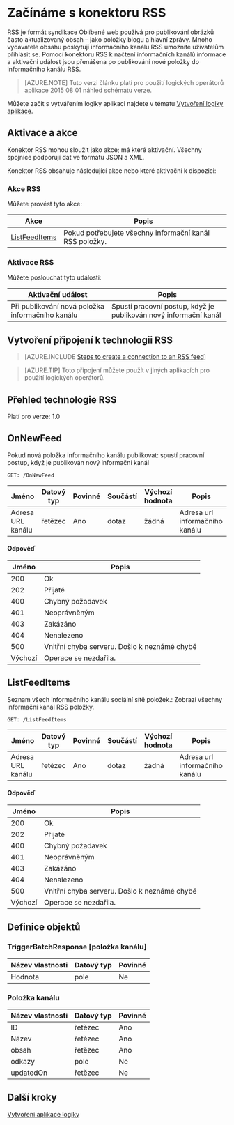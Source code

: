 <properties
pageTitle="RSS | Microsoft Azure"
description="Vytváření aplikací pro použití logických operátorů službou Azure aplikace. Spojnice RSS umožňuje uživatelům publikovat a informačních kanálů položky obnovit. Také umožňuje uživatelům aktivovat operace při vytvoření nové položky publikování k tomuto kanálu."
services="logic-apps"   
documentationCenter=".net,nodejs,java"  
authors="msftman"   
manager="erikre"    
editor=""
tags="connectors" />

<tags
ms.service="logic-apps"
ms.devlang="multiple"
ms.topic="article"
ms.tgt_pltfrm="na"
ms.workload="integration"
ms.date="08/18/2016"
ms.author="deonhe"/>

# <a name="get-started-with-the-rss-connector"></a>Začínáme s konektoru RSS
RSS je formát syndikace Oblíbené web používá pro publikování obrázků často aktualizovaný obsah – jako položky blogu a hlavní zprávy.  Mnoho vydavatele obsahu poskytují informačního kanálu RSS umožníte uživatelům přihlásit se.  Pomocí konektoru RSS k načtení informačních kanálů informace a aktivační událost jsou přenášena po publikování nové položky do informačního kanálu RSS.

>[AZURE.NOTE] Tuto verzi článku platí pro použití logických operátorů aplikace 2015 08 01 náhled schématu verze. 

Můžete začít s vytvářením logiky aplikaci najdete v tématu [Vytvoření logiky aplikace](../app-service-logic/app-service-logic-create-a-logic-app.md).

## <a name="triggers-and-actions"></a>Aktivace a akce

Konektor RSS mohou sloužit jako akce; má které aktivační. Všechny spojnice podporují dat ve formátu JSON a XML. 

 Konektor RSS obsahuje následující akce nebo které aktivační k dispozici:

### <a name="rss-actions"></a>Akce RSS
Můžete provést tyto akce:

|Akce|Popis|
|--- | ---|
|[ListFeedItems](connectors-create-api-rss.md#listfeeditems)|Pokud potřebujete všechny informační kanál RSS položky.|
### <a name="rss-triggers"></a>Aktivace RSS
Můžete poslouchat tyto události:

|Aktivační událost | Popis|
|--- | ---|
|Při publikování nová položka informačního kanálu|Spustí pracovní postup, když je publikován nový informační kanál|


## <a name="create-a-connection-to-rss"></a>Vytvoření připojení k technologii RSS

>[AZURE.INCLUDE [Steps to create a connection to an RSS feed](../../includes/connectors-create-api-rss.md)]

>[AZURE.TIP] Toto připojení můžete použít v jiných aplikacích pro použití logických operátorů.

## <a name="reference-for-rss"></a>Přehled technologie RSS
Platí pro verze: 1.0

## <a name="onnewfeed"></a>OnNewFeed
Pokud nová položka informačního kanálu publikovat: spustí pracovní postup, když je publikován nový informační kanál 

```GET: /OnNewFeed``` 

| Jméno| Datový typ|Povinné|Součástí|Výchozí hodnota|Popis|
| ---|---|---|---|---|---|
|Adresa URL kanálu|řetězec|Ano|dotaz|žádná|Adresa url informačního kanálu|

#### <a name="response"></a>Odpověď

|Jméno|Popis|
|---|---|
|200|Ok|
|202|Přijaté|
|400|Chybný požadavek|
|401|Neoprávněným|
|403|Zakázáno|
|404|Nenalezeno|
|500|Vnitřní chyba serveru. Došlo k neznámé chybě|
|Výchozí|Operace se nezdařila.|


## <a name="listfeeditems"></a>ListFeedItems
Seznam všech informačního kanálu sociální sítě položek.: Zobrazí všechny informační kanál RSS položky. 

```GET: /ListFeedItems``` 

| Jméno| Datový typ|Povinné|Součástí|Výchozí hodnota|Popis|
| ---|---|---|---|---|---|
|Adresa URL kanálu|řetězec|Ano|dotaz|žádná|Adresa url informačního kanálu|

#### <a name="response"></a>Odpověď

|Jméno|Popis|
|---|---|
|200|Ok|
|202|Přijaté|
|400|Chybný požadavek|
|401|Neoprávněným|
|403|Zakázáno|
|404|Nenalezeno|
|500|Vnitřní chyba serveru. Došlo k neznámé chybě|
|Výchozí|Operace se nezdařila.|


## <a name="object-definitions"></a>Definice objektů 

### <a name="triggerbatchresponsefeeditem"></a>TriggerBatchResponse [položka kanálu]


| Název vlastnosti | Datový typ | Povinné |
|---|---|---|
|Hodnota|pole|Ne |



### <a name="feeditem"></a>Položka kanálu


| Název vlastnosti | Datový typ | Povinné |
|---|---|---|
|ID|řetězec|Ano |
|Název|řetězec|Ano |
|obsah|řetězec|Ano |
|odkazy|pole|Ne |
|updatedOn|řetězec|Ne |


## <a name="next-steps"></a>Další kroky
[Vytvoření aplikace logiky](../app-service-logic/app-service-logic-create-a-logic-app.md)